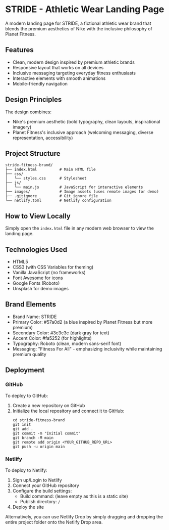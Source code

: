 # STRIDE - Athletic Wear Landing Page

A modern landing page for STRIDE, a fictional athletic wear brand that blends the premium aesthetics of Nike with the inclusive philosophy of Planet Fitness.

## Features

- Clean, modern design inspired by premium athletic brands
- Responsive layout that works on all devices
- Inclusive messaging targeting everyday fitness enthusiasts
- Interactive elements with smooth animations
- Mobile-friendly navigation

## Design Principles

The design combines:
- Nike's premium aesthetic (bold typography, clean layouts, inspirational imagery)
- Planet Fitness's inclusive approach (welcoming messaging, diverse representation, accessibility)

## Project Structure

```
stride-fitness-brand/
├── index.html          # Main HTML file
├── css/
│   └── styles.css      # Stylesheet
├── js/
│   └── main.js         # JavaScript for interactive elements
├── images/             # Image assets (uses remote images for demo)
├── .gitignore          # Git ignore file
└── netlify.toml        # Netlify configuration
```

## How to View Locally

Simply open the `index.html` file in any modern web browser to view the landing page.

## Technologies Used

- HTML5
- CSS3 (with CSS Variables for theming)
- Vanilla JavaScript (no frameworks)
- Font Awesome for icons
- Google Fonts (Roboto)
- Unsplash for demo images

## Brand Elements

- Brand Name: STRIDE
- Primary Color: #57a0d2 (a blue inspired by Planet Fitness but more premium)
- Secondary Color: #3c3c3c (dark gray for text)
- Accent Color: #fa5252 (for highlights)
- Typography: Roboto (clean, modern sans-serif font)
- Messaging: "Fitness For All" - emphasizing inclusivity while maintaining premium quality

## Deployment

### GitHub

To deploy to GitHub:

1. Create a new repository on GitHub
2. Initialize the local repository and connect it to GitHub:
   ```
   cd stride-fitness-brand
   git init
   git add .
   git commit -m "Initial commit"
   git branch -M main
   git remote add origin <YOUR_GITHUB_REPO_URL>
   git push -u origin main
   ```

### Netlify

To deploy to Netlify:

1. Sign up/Login to Netlify
2. Connect your GitHub repository
3. Configure the build settings:
   - Build command: (leave empty as this is a static site)
   - Publish directory: `/`
4. Deploy the site

Alternatively, you can use Netlify Drop by simply dragging and dropping the entire project folder onto the Netlify Drop area. 